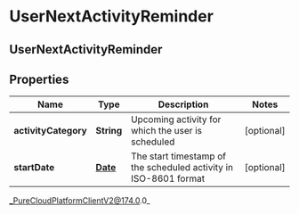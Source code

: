 # UserNextActivityReminder

## UserNextActivityReminder

## Properties

|Name | Type | Description | Notes|
|------------ | ------------- | ------------- | -------------|
| **activityCategory** | **String** | Upcoming activity for which the user is scheduled | [optional] |
| **startDate** | [**Date**](Date) | The start timestamp of the scheduled activity in ISO-8601 format | [optional] |



_PureCloudPlatformClientV2@174.0.0_
